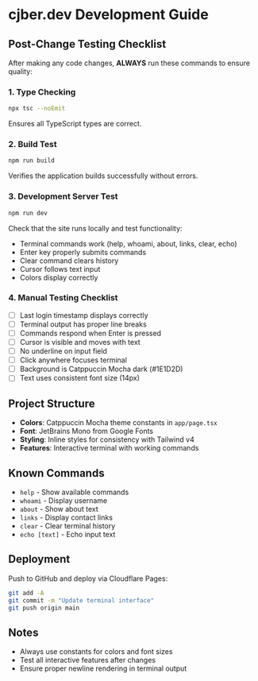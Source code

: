 # cjber.dev Development Guide

## Post-Change Testing Checklist

After making any code changes, **ALWAYS** run these commands to ensure quality:

### 1. Type Checking
```bash
npx tsc --noEmit
```
Ensures all TypeScript types are correct.

### 2. Build Test
```bash
npm run build
```
Verifies the application builds successfully without errors.

### 3. Development Server Test
```bash
npm run dev
```
Check that the site runs locally and test functionality:
- Terminal commands work (help, whoami, about, links, clear, echo)
- Enter key properly submits commands
- Clear command clears history
- Cursor follows text input
- Colors display correctly

### 4. Manual Testing Checklist
- [ ] Last login timestamp displays correctly
- [ ] Terminal output has proper line breaks
- [ ] Commands respond when Enter is pressed
- [ ] Cursor is visible and moves with text
- [ ] No underline on input field
- [ ] Click anywhere focuses terminal
- [ ] Background is Catppuccin Mocha dark (#1E1D2D)
- [ ] Text uses consistent font size (14px)

## Project Structure

- **Colors**: Catppuccin Mocha theme constants in `app/page.tsx`
- **Font**: JetBrains Mono from Google Fonts
- **Styling**: Inline styles for consistency with Tailwind v4
- **Features**: Interactive terminal with working commands

## Known Commands

- `help` - Show available commands
- `whoami` - Display username
- `about` - Show about text
- `links` - Display contact links
- `clear` - Clear terminal history
- `echo [text]` - Echo input text

## Deployment

Push to GitHub and deploy via Cloudflare Pages:
```bash
git add -A
git commit -m "Update terminal interface"
git push origin main
```

## Notes

- Always use constants for colors and font sizes
- Test all interactive features after changes
- Ensure proper newline rendering in terminal output